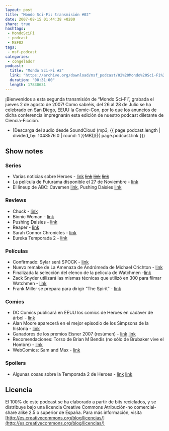 ```yaml
---
layout: post
title: "Mondo Sci-Fi: transmisión #02"
date: 2007-08-15 01:44:38 +0200
share: true
hashtags:
 - MondoSciFi
 - podcast
 - MSF02
tags:
 - msf-podcast
categories:
 - congelador
podcast:
  title: "Mondo Sci-Fi #2"
  link: "https://archive.org/download/msf_podcast/02%20Mondo%20Sci-Fi%20%232.mp3"
  duration: "00:31:00"
  length: 17830631
---
```


¡Bienvenidos a esta segunda transmisión de “Mondo Sci-Fi”, grabada el jueves 2 de agosto de 2007!
Como sabréis, del 26 al 28 de Julio se ha celebrado en San Diego, EEUU la Comic-Con, por lo que los anuncios de dicha conferencia impregnarán esta edición de nuestro podcast diletante de Ciencia-Ficción.

- [Descarga del audio desde SoundCloud (mp3, {{ page.podcast.length | divided_by: 1048576.0 | round: 1 }}MB)]({{ page.podcast.link }})

## Show notes

### Series
- Varias noticias sobre Heroes - [link](http://web.archive.org/web/20071205112305/http://weblogs.variety.com/thompsononhollywood/2007/07/comic-con-heroe.html) ~~[link]()~~ ~~[link]()~~ ~~[link]()~~
- La película de Futurama disponible el 27 de Noviembre - [link](http://web.archive.org/web/20071019043533/http://www.tvsquad.com/2007/07/28/comic-con-futurama-panel-report/)
- El lineup de ABC: Cavemen [link](https://en.wikipedia.org/wiki/Cavemen_(TV_series)), Pushing Daisies [link](http://www.sliceofscifi.com/2007/07/25/facts-and-rumors-from-hollywood/)

### Reviews
- Chuck - [link](https://en.wikipedia.org/wiki/Chuck_(TV_series))
- Bionic Woman - [link](https://en.wikipedia.org/wiki/Bionic_Woman_(2007_TV_series))
- Pushing Daisies - [link](https://en.wikipedia.org/wiki/Pushing_Daisies)
- Reaper - [link](https://en.wikipedia.org/wiki/Reaper_(TV_series))
- Sarah Connor Chronicles - [link](https://en.wikipedia.org/wiki/Terminator:_The_Sarah_Connor_Chronicles)
- Eureka Temporada 2 - [link](https://en.wikipedia.org/wiki/List_of_Eureka_episodes#Season_2_.282007.29)

### Películas
- Confirmado: Sylar será SPOCK - [link](http://www.sliceofscifi.com/2007/07/27/abrams-has-his-spock/)
- Nuevo remake de La Amenaza de Andrómeda de Michael Crichton - [link](http://www.sliceofscifi.com/2007/07/26/michael-crichtons-andromeda-strain-comes-to-ae/)
- Finalizada la selección del elenco de la película de Watchmen -[link](https://www.comicbookmovie.com/watchmen/the-watchmen-assemble-a3781)
- Zack Snyder utilizará las mismas técnicas que utilizó en 300 para filmar Watchmen - [link](https://www.comicbookmovie.com/watchmen/watchmen-filmed-in-300-style-a3800)
- Frank Miller se prepara para dirigir “The Spirit” - [link](https://www.comicbookmovie.com/the_spirit/miller-preps-the-spirit-a3782)

### Comics
- DC Comics publicará en EEUU los comics de Heroes en cadáver de árbol - [link](https://en.wikipedia.org/wiki/List_of_Heroes_graphic_novels)
- Alan Moore aparecerá en el mejor episodio de los Simpsons de la historia - [link](http://web.archive.org/web/20071012031104/http://popwatch.ew.com/popwatch/2007/07/simpsons-comic-.html)
- Ganadores de los premios Eisner 2007 (resúmen) - [link](http://www.lacarceldepapel.com/2007/07/28/and-the-winners-are/) [link](http://web.archive.org/web/20071014004836/http://www.comic-con.org/cci/cci_eisners_main.shtml)
- Recomendaciones: Torso de Brian M Bendis (no sólo de Brubaker vive el Hombre) - [link](https://en.wikipedia.org/wiki/Torso_(Image_Comics))
- WebComics: Sam and Max - [link](http://web.archive.org/web/20071028133323/http://www.telltalegames.com/community/comics/samandmax/)

### Spoilers
- Algunas cosas sobre la Temporada 2 de Heroes - [link](http://www.sliceofscifi.com/2007/07/31/kaito-has-hero-powers/) [link](http://web.archive.org/web/20071103005235/http://www.heroes-spain.com/spoilers/spoilers.php)

## Licencia
El 100% de este podcast se ha elaborado a partir de bits reciclados, y se distribuye bajo una licencia Creative Commons Atribución-no comercial-share alike 2.5 o superior de España. Para más información, visita [http://es.creativecommons.org/blog/licencias/](http://es.creativecommons.org/blog/licencias/)

